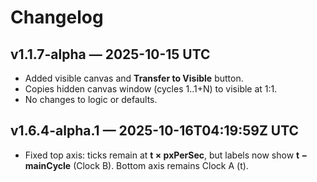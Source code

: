 # Changelog
## v1.1.7-alpha — 2025-10-15 UTC
- Added visible canvas and **Transfer to Visible** button.
- Copies hidden canvas window (cycles 1..1+N) to visible at 1:1.
- No changes to logic or defaults.

## v1.6.4-alpha.1 — 2025-10-16T04:19:59Z UTC
- Fixed top axis: ticks remain at **t × pxPerSec**, but labels now show **t − mainCycle** (Clock B). Bottom axis remains Clock A (t).

